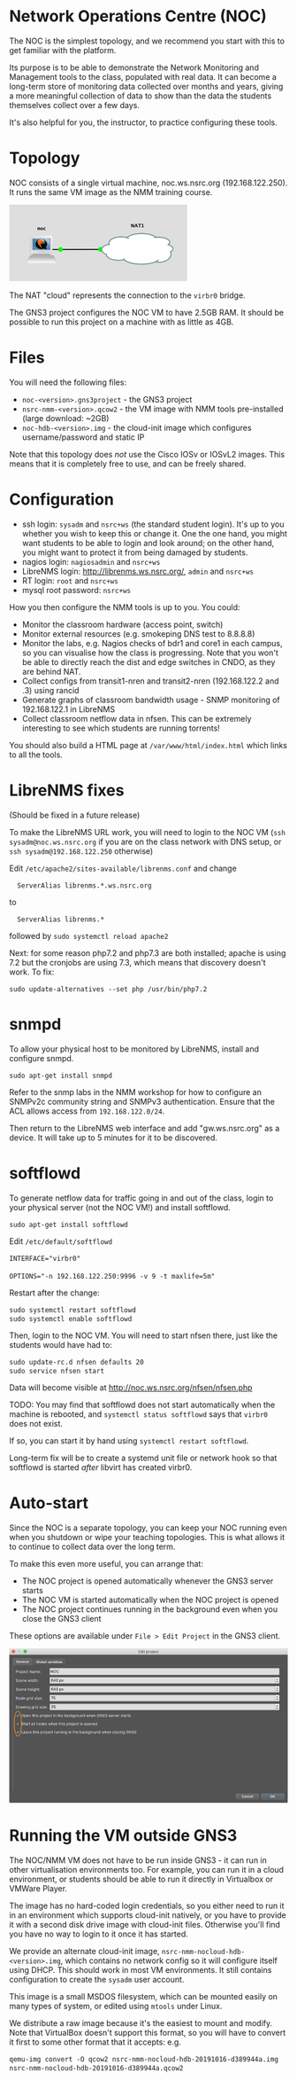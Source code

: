 # Network Operations Centre (NOC)

The NOC is the simplest topology, and we recommend you start with this to get
familiar with the platform.

Its purpose is to be able to demonstrate the Network Monitoring and
Management tools to the class, populated with real data.  It can become a
long-term store of monitoring data collected over months and years, giving a
more meaningful collection of data to show than the data the students
themselves collect over a few days.

It's also helpful for you, the instructor, to practice configuring these
tools.

# Topology

NOC consists of a single virtual machine, noc.ws.nsrc.org (192.168.122.250). 
It runs the same VM image as the NMM training course.

![NOC topology](images/noc.png)

The NAT "cloud" represents the connection to the `virbr0` bridge.

The GNS3 project configures the NOC VM to have 2.5GB RAM.  It should be
possible to run this project on a machine with as little as 4GB.

# Files

You will need the following files:

* `noc-<version>.gns3project` - the GNS3 project
* `nsrc-nmm-<version>.qcow2` - the VM image with NMM tools pre-installed (large download: ~2GB)
* `noc-hdb-<version>.img` - the cloud-init image which configures username/password and static IP

Note that this topology does *not* use the Cisco IOSv or IOSvL2 images. 
This means that it is completely free to use, and can be freely
shared.

# Configuration

* ssh login: `sysadm` and `nsrc+ws` (the standard student login).  It's up to
  you whether you wish to keep this or change it.  One the one hand, you
  might want students to be able to login and look around; on the other
  hand, you might want to protect it from being damaged by students.
* nagios login: `nagiosadmin` and `nsrc+ws`
* LibreNMS login: <http://librenms.ws.nsrc.org/>, `admin` and `nsrc+ws`
* RT login: `root` and `nsrc+ws`
* mysql root password: `nsrc+ws`

How you then configure the NMM tools is up to you.  You could:

* Monitor the classroom hardware (access point, switch)
* Monitor external resources (e.g. smokeping DNS test to 8.8.8.8)
* Monitor the labs, e.g. Nagios checks of bdr1 and core1 in each campus, so
  you can visualise how the class is progressing.  Note that you won't be
  able to directly reach the dist and edge switches in CNDO, as they are
  behind NAT.
* Collect configs from transit1-nren and transit2-nren (192.168.122.2 and .3)
  using rancid
* Generate graphs of classroom bandwidth usage - SNMP monitoring of
  192.168.122.1 in LibreNMS
* Collect classroom netflow data in nfsen.  This can be extremely interesting
  to see which students are running torrents!

You should also build a HTML page at `/var/www/html/index.html` which links
to all the tools.

# LibreNMS fixes

(Should be fixed in a future release)

To make the LibreNMS URL work, you will need to login to the NOC VM (`ssh
sysadm@noc.ws.nsrc.org` if you are on the class network with DNS setup, or
`ssh sysadm@192.168.122.250` otherwise)

Edit `/etc/apache2/sites-available/librenms.conf` and change

```
  ServerAlias librenms.*.ws.nsrc.org
```

to

```
  ServerAlias librenms.*
```

followed by `sudo systemctl reload apache2`

Next: for some reason php7.2 and php7.3 are both installed; apache is using
7.2 but the cronjobs are using 7.3, which means that discovery doesn't work. 
To fix:

```no-highlight
sudo update-alternatives --set php /usr/bin/php7.2
```

# snmpd

To allow your physical host to be monitored by LibreNMS, install
and configure snmpd.

```
sudo apt-get install snmpd
```

Refer to the snmp labs in the NMM workshop for how to configure an SNMPv2c
community string and SNMPv3 authentication.  Ensure that the ACL allows
access from `192.168.122.0/24`.

Then return to the LibreNMS web interface and add "gw.ws.nsrc.org" as a
device.  It will take up to 5 minutes for it to be discovered.

# softflowd

To generate netflow data for traffic going in and out of the class, login to
your physical server (not the NOC VM!) and install softflowd.

```
sudo apt-get install softflowd
```

Edit `/etc/default/softflowd`

```
INTERFACE="virbr0"

OPTIONS="-n 192.168.122.250:9996 -v 9 -t maxlife=5m"
```

Restart after the change:

```
sudo systemctl restart softflowd
sudo systemctl enable softflowd
```

Then, login to the NOC VM.  You will need to start nfsen there, just like
the students would have had to:

```
sudo update-rc.d nfsen defaults 20
sudo service nfsen start
```

Data will become visible at <http://noc.ws.nsrc.org/nfsen/nfsen.php>

TODO: You may find that softflowd does not start automatically when the
machine is rebooted, and `systemctl status softflowd` says that `virbr0`
does not exist.

If so, you can start it by hand using `systemctl restart softflowd`.

Long-term fix will be to create a systemd unit file or network hook so that
softflowd is started *after* libvirt has created virbr0.

# Auto-start

Since the NOC is a separate topology, you can keep your NOC running even
when you shutdown or wipe your teaching topologies.  This is what allows it
to continue to collect data over the long term.

To make this even more useful, you can arrange that:

* The NOC project is opened automatically whenever the GNS3 server starts
* The NOC VM is started automatically when the NOC project is opened
* The NOC project continues running in the background even when you close
  the GNS3 client

These options are available under `File > Edit Project` in the GNS3 client.

![GNS3 project options](images/noc-persistence.png)

# Running the VM outside GNS3

The NOC/NMM VM does not have to be run inside GNS3 - it can run in other
virtualisation environments too.  For example, you can run it in a cloud
environment, or students should be able to run it directly in Virtualbox or
VMWare Player.

The image has no hard-coded login credentials, so you either need to run it
in an environment which supports cloud-init natively, or you have to provide
it with a second disk drive image with cloud-init files.  Otherwise you'll
find you have no way to login to it once it has started.

We provide an alternate cloud-init image,
`nsrc-nmm-nocloud-hdb-<version>.img`, which contains no network config so it
will configure itself using DHCP.  This should work in most VM environments. 
It still contains configuration to create the `sysadm` user account.

This image is a small MSDOS filesystem, which can be mounted easily on many
types of system, or edited using `mtools` under Linux.

We distribute a raw image because it's the easiest to mount and modify. 
Note that VirtualBox doesn't support this format, so you will have to
convert it first to some other format that it accepts: e.g.

```
qemu-img convert -O qcow2 nsrc-nmm-nocloud-hdb-20191016-d389944a.img nsrc-nmm-nocloud-hdb-20191016-d389944a.qcow2
```
